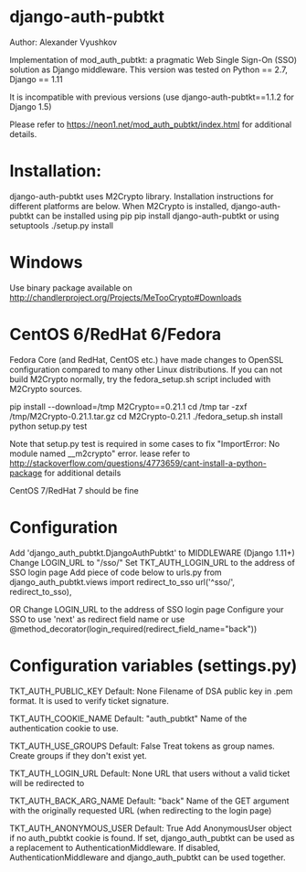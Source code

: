 # django-auth-pubtkt

Author: Alexander Vyushkov

Implementation of mod_auth_pubtkt: a pragmatic Web Single Sign-On (SSO) solution as Django middleware.
This version was tested on Python == 2.7, Django == 1.11
 
It is incompatible with previous versions (use django-auth-pubtkt==1.1.2 for Django 1.5)

Please refer to https://neon1.net/mod_auth_pubtkt/index.html for additional details.
 
# Installation:

django-auth-pubtkt uses M2Crypto library. Installation instructions for
different platforms are below.
When M2Crypto is installed, django-auth-pubtkt can be installed using pip
pip install django-auth-pubtkt
or using setuptools
./setup.py install

# Windows

Use binary package available on http://chandlerproject.org/Projects/MeTooCrypto#Downloads

# CentOS 6/RedHat 6/Fedora

Fedora Core (and RedHat, CentOS etc.) have made changes to OpenSSL
configuration compared to many other Linux distributions. If you can not
build M2Crypto normally, try the fedora_setup.sh script included with
M2Crypto sources.

pip install --download=/tmp M2Crypto==0.21.1
cd /tmp
tar -zxf /tmp/M2Crypto-0.21.1.tar.gz
cd M2Crypto-0.21.1
./fedora_setup.sh install
python setup.py test

Note that setup.py test is required in some cases to fix "ImportError: No module named __m2crypto" error. 
lease refer to http://stackoverflow.com/questions/4773659/cant-install-a-python-package for additional details

CentOS 7/RedHat 7 should be fine

# Configuration

Add 'django_auth_pubtkt.DjangoAuthPubtkt' to MIDDLEWARE (Django 1.11+)
Change LOGIN_URL to "/sso/"
Set TKT_AUTH_LOGIN_URL to the address of SSO login page
Add piece of code below to urls.py
from django_auth_pubtkt.views import redirect_to_sso
url('^sso/', redirect_to_sso),

OR
Change LOGIN_URL to the address of SSO login page
Configure your SSO to use 'next' as redirect field name
or
use @method_decorator(login_required(redirect_field_name="back"))

# Configuration variables (settings.py)

TKT_AUTH_PUBLIC_KEY
Default: None
Filename of DSA public key in .pem format. It is used to verify ticket signature.

TKT_AUTH_COOKIE_NAME
Default: "auth_pubtkt"
Name of the authentication cookie to use.

TKT_AUTH_USE_GROUPS
Default: False
Treat tokens as group names. Create groups if they don't exist yet.

TKT_AUTH_LOGIN_URL
Default: None
URL that users without a valid ticket will be redirected to

TKT_AUTH_BACK_ARG_NAME
Default: "back"
Name of the GET argument with the originally requested URL (when redirecting to the login page)

TKT_AUTH_ANONYMOUS_USER
Default: True
Add AnonymousUser object if no auth_pubtkt cookie is found. If set, django_auth_pubtkt can be used as a replacement to AuthenticationMiddleware.
If disabled, AuthenticationMiddleware and django_auth_pubtkt can be used together.
